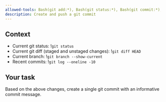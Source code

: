 ```yaml
---
allowed-tools: Bash(git add:*), Bash(git status:*), Bash(git commit:*), Bash(git push:*)
description: Create and push a git commit
---
```


## Context

- Current git status: !`git status`
- Current git diff (staged and unstaged changes): !`git diff HEAD`
- Current branch: !`git branch --show-current`
- Recent commits: !`git log --oneline -10`

## Your task

Based on the above changes, create a single git commit with an informative commit message.

